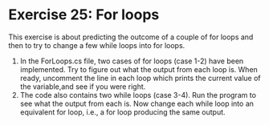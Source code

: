 ﻿# Exercise 25: For loops

This exercise is about predicting the outcome of a couple of for loops and 
then to try to change a few while loops into for loops.

  1. In the ForLoops.cs file, two cases of for loops (case 1-2) have 
     been implemented. Try to figure out what the output from each loop is. 
	 When ready, uncomment the line in each loop which prints the current 
	 value of the variable,and see if you were right.
  2. The code also contains two while loops (case 3-4). Run the program to 
     see what the output from each is. Now change each while loop into 
	 an equivalent for loop, i.e., a for loop producing the same output.

